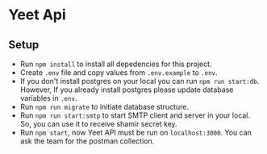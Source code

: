 # Yeet Api

## Setup

- Run `npm install` to install all depedencies for this project.
- Create `.env` file and copy values from `.env.example` to `.env`.
- If you don't install postgres on your local you can run `npm run start:db`. However, If you already install postgres please update database variables in `.env`.
- Run `npm run migrate` to initiate database structure.
- Run `npm run start:smtp` to start SMTP client and server in your local. So, you can use it to receive shamir secret key.
- Run `npm start`, now Yeet API must be run on `localhost:3000`. You can ask the team for the postman collection.
